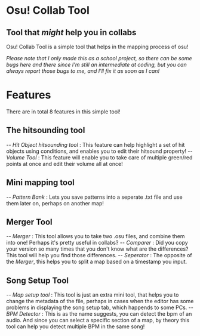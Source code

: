 # Osu! Collab Tool
## Tool that _might_ help you in collabs

Osu! Collab Tool is a simple tool that helps in the mapping process of osu!

_Please note that I only made this as a school project, so there can be some bugs here and there since I'm still an intermediate at coding, but you can always report those bugs to me, and I'll fix it as soon as I can!_

# Features
There are in total 8 features in this simple tool!
## The hitsounding tool
-- _Hit  Object hitsounding tool_ : This feature can help highlight a set of hit objects using conditions, and enables you to edit their hitsound property!
-- _Volume Tool_ : This feature will enable you to take care of multiple green/red points at once and edit their volume all at once!
## Mini mapping tool
-- _Pattern Bank_ : Lets you save patterns into a seperate .txt file and use them later on, perhaps on another map!
## Merger Tool
-- _Merger_ : This tool allows you to take two .osu files, and combine them into one! Perhaps it's pretty useful in collabs?
-- _Comparer_ : Did you copy your version so many times that you don't know what are the differences? This tool will help you find those differences.
-- _Seperator_ : The opposite of the _Merger_, this helps you to split a map based on a timestamp you input.
## Song Setup Tool
-- _Map setup tool_ : This tool is just an extra mini tool, that helps you to change the metadata of the file, perhaps in cases when the editor has some problems in displaying the song setup tab, which happends to some PCs.
-- _BPM Detector_ : This is as the name suggests, you can detect the bpm of an audio. And since you can select a specific section of a map, by theory this tool can help you detect multiple BPM in the same song!

